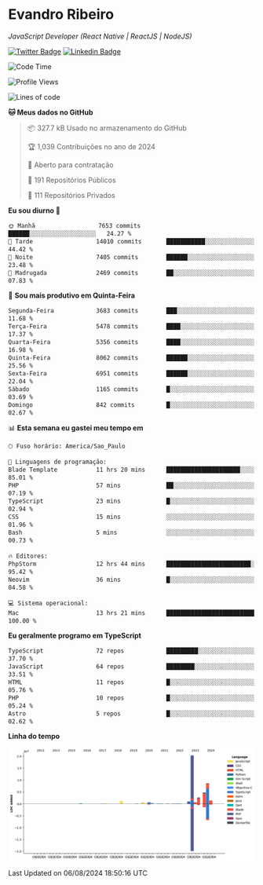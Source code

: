 # Evandro **Ribeiro**

*JavaScript Developer (React Native | ReactJS | NodeJS)*

[![Twitter Badge](https://img.shields.io/badge/-@ribeiroevandro-201B2D?style=flat-square&labelColor=201B2D&logo=twitter&logoColor=white&link=https://twitter.com/ribeiroevandro)](https://twitter.com/ribeiroevandro) 
[![Linkedin Badge](https://img.shields.io/badge/-Evandro%20Ribeiro-201B2D?style=flat-square&logo=Linkedin&logoColor=white&link=https://www.linkedin.com/in/ribeiroevandro)](https://www.linkedin.com/in/ribeiroevandro) 


<!--START_SECTION:waka-->
![Code Time](http://img.shields.io/badge/Code%20Time-4%2C041%20hrs%2016%20mins-blue)

![Profile Views](http://img.shields.io/badge/Visualizac%C3%B5es%20do%20perfil-0-blue)

![Lines of code](https://img.shields.io/badge/Desde%20o%20Hello%20World%20eu%20escrevi-42.3%20million%20linhas%20de%20c%C3%B3digo-blue)

**🐱 Meus dados no GitHub** 

> 📦 327.7 kB Usado no armazenamento do GitHub 
 > 
> 🏆 1,039 Contribuições no ano de 2024
 > 
> 💼 Aberto para contratação
 > 
> 📜 191 Repositórios Públicos 
 > 
> 🔑 111 Repositórios Privados 
 > 
**Eu sou diurno 🐤** 

```text
🌞 Manhã                  7653 commits        ██████░░░░░░░░░░░░░░░░░░░   24.27 % 
🌆 Tarde                  14010 commits       ███████████░░░░░░░░░░░░░░   44.42 % 
🌃 Noite                  7405 commits        ██████░░░░░░░░░░░░░░░░░░░   23.48 % 
🌙 Madrugada              2469 commits        ██░░░░░░░░░░░░░░░░░░░░░░░   07.83 % 
```
📅 **Sou mais produtivo em Quinta-Feira** 

```text
Segunda-Feira            3683 commits        ███░░░░░░░░░░░░░░░░░░░░░░   11.68 % 
Terça-Feira              5478 commits        ████░░░░░░░░░░░░░░░░░░░░░   17.37 % 
Quarta-Feira             5356 commits        ████░░░░░░░░░░░░░░░░░░░░░   16.98 % 
Quinta-Feira             8062 commits        ██████░░░░░░░░░░░░░░░░░░░   25.56 % 
Sexta-Feira              6951 commits        ██████░░░░░░░░░░░░░░░░░░░   22.04 % 
Sábado                   1165 commits        █░░░░░░░░░░░░░░░░░░░░░░░░   03.69 % 
Domingo                  842 commits         █░░░░░░░░░░░░░░░░░░░░░░░░   02.67 % 
```


📊 **Esta semana eu gastei meu tempo em** 

```text
🕑︎ Fuso horário: America/Sao_Paulo

💬 Linguagens de programação: 
Blade Template           11 hrs 20 mins      █████████████████████░░░░   85.01 % 
PHP                      57 mins             ██░░░░░░░░░░░░░░░░░░░░░░░   07.19 % 
TypeScript               23 mins             █░░░░░░░░░░░░░░░░░░░░░░░░   02.94 % 
CSS                      15 mins             ░░░░░░░░░░░░░░░░░░░░░░░░░   01.96 % 
Bash                     5 mins              ░░░░░░░░░░░░░░░░░░░░░░░░░   00.73 % 

🔥 Editores: 
PhpStorm                 12 hrs 44 mins      ████████████████████████░   95.42 % 
Neovim                   36 mins             █░░░░░░░░░░░░░░░░░░░░░░░░   04.58 % 

💻 Sistema operacional: 
Mac                      13 hrs 21 mins      █████████████████████████   100.00 % 
```

**Eu geralmente programo em TypeScript** 

```text
TypeScript               72 repos            █████████░░░░░░░░░░░░░░░░   37.70 % 
JavaScript               64 repos            ████████░░░░░░░░░░░░░░░░░   33.51 % 
HTML                     11 repos            █░░░░░░░░░░░░░░░░░░░░░░░░   05.76 % 
PHP                      10 repos            █░░░░░░░░░░░░░░░░░░░░░░░░   05.24 % 
Astro                    5 repos             █░░░░░░░░░░░░░░░░░░░░░░░░   02.62 % 
```



**Linha do tempo**

![Lines of Code chart](https://raw.githubusercontent.com/ribeiroevandro/ribeiroevandro/main/assets/bar_graph.png)


 Last Updated on 06/08/2024 18:50:16 UTC
<!--END_SECTION:waka-->
